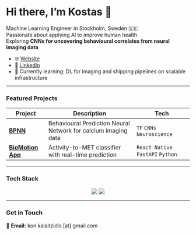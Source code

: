 # Hi there, I’m Kostas 👋
Machine Learning Engineer in Stockholm, Sweden 🇸🇪  
Passionate about applying AI to improve human health    
Exploring **CNNs for uncovering behavioural correlates from neural imaging data**  

- 🌐 [Website](https://kostaskal.com)  
- 💼 [LinkedIn](https://www.linkedin.com/in/kostaskalaitzidis/)  
- 🧠 Currently learning: DL for imaging and shipping pipelines on scalable infrastructure

---

### Featured Projects
<div align="center">
  
| Project | Description | Tech |
|--------|-------------|------|
| [**BPNN**](https://github.com/konkalaitzidis/bpnn) | Behavioural Prediction Neural Network for calcium imaging data | `TF` `CNNs` `Neuroscience` |
| [**BioMotion App**](https://github.com/konkalaitzidis/digital-health-app) | Activity-to-MET classifier with real-time prediction | `React Native` `FastAPI` `Python` |

</div>

---

### Tech Stack
<p align="center">
  <!-- ML/DL -->
  <img src="https://skillicons.dev/icons?i=python,tensorflow,r" />
  <img src="https://skillicons.dev/icons?i=react,nextjs,git,vscode" />
</p>

---

### Get in Touch
📧 **Email:** kon.kalaitzidis [at] gmail.com  

